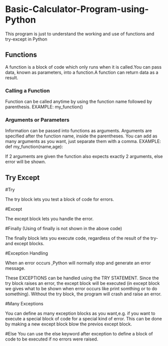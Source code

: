 # Basic-Calculator-Program-using-Python
This program is just to understand the working and use of functions and try-except in Python

## Functions

A function is a block of code which only runs when it is called.You can pass data, known as parameters, into a function.A function can return data as a result.

### Calling a Function
Function can be called anytime by using the function name followed by parenthesis.
EXAMPLE: my_function()

### Arguments or Parameters
Information can be passed into functions as arguments.
Arguments are specified after the function name, inside the parentheses.
You can add as many arguments as you want, just separate them with a comma.
EXAMPLE: def my_function(name,age):

If 2 arguments are given the function also expects exactly 2 arguments, else error will be shown.

## Try Except

#Try

The try block lets you test a block of code for errors.

#Except

The except block lets you handle the error.

#Finally (Using of finally is not shown in the above code)

The finally block lets you execute code, regardless of the result of the try- and except blocks.

#Exception Handling

When an error occurs ,Python will normally stop and generate an error message.

These EXCEPTIONS can be handled using the TRY STATEMENT.
     Since the try block raises an error, the except block will be executed (in except block we gives what to be shown when error occurs like print somthing or to do something).
     Without the try block, the program will crash and raise an error.
     
#Many Exceptions

You can define as many exception blocks as you want,e.g. if you want to execute a special block of code for a special kind of error.
This can be done by making a new except block blow the previos except block.

#Else
You can use the else keyword after exception to define a block of code to be executed if no errors were raised.

    
   
